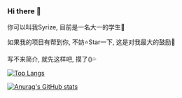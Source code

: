 ### Hi there 👋

你可以叫我Syrize, 目前是一名大一的学生🤔

如果我的项目有帮到你, 不妨⭐Star一下, 这是对我最大的鼓励🎉

写不来简介, 就先这样吧, 摸了()💦

[![Top Langs](https://github-readme-stats.vercel.app/api/top-langs/?username=syrizelink&layout=compact&theme=vue&locale=cn&count_private=true)](https://github.com/anuraghazra/github-readme-stats)

[![Anurag's GitHub stats](https://github-readme-stats.vercel.app/api?username=syrizelink&count_private=true&show_icons=true&hide=contribs&theme=vue&locale=cn)](https://github.com/anuraghazra/github-readme-stats)
